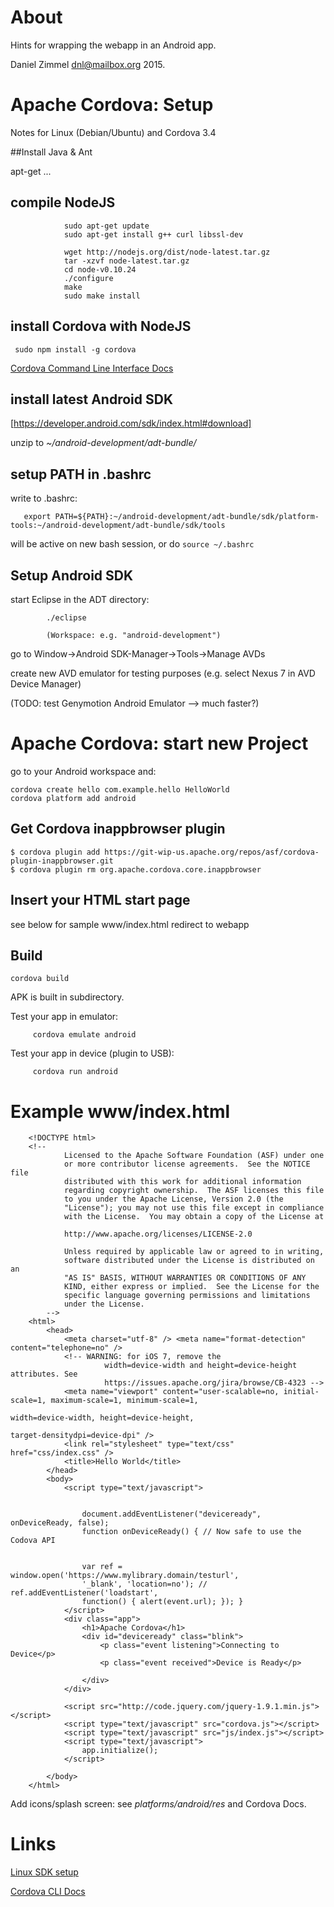 # About

Hints for wrapping the webapp in an Android app.

Daniel Zimmel <dnl@mailbox.org> 2015.

# Apache Cordova: Setup

Notes for Linux (Debian/Ubuntu) and Cordova 3.4

##Install Java & Ant

apt-get ...

## compile NodeJS

				sudo apt-get update
				sudo apt-get install g++ curl libssl-dev

				wget http://nodejs.org/dist/node-latest.tar.gz
 				tar -xzvf node-latest.tar.gz
 				cd node-v0.10.24
				./configure
 				make
 				sudo make install

## install Cordova with NodeJS

	 sudo npm install -g cordova

[Cordova Command Line Interface Docs](http://cordova.apache.org/docs/en/3.4.0/guide_cli_index.md.html#The%20Command-Line%20Interface)

## install latest Android SDK

[https://developer.android.com/sdk/index.html#download]

unzip to *~/android-development/adt-bundle/*

## setup PATH in .bashrc

write to .bashrc:
	 
	   export PATH=${PATH}:~/android-development/adt-bundle/sdk/platform-tools:~/android-development/adt-bundle/sdk/tools


will be active on new bash session, or do ``source ~/.bashrc``

## Setup Android SDK

start Eclipse in the ADT directory:

			./eclipse

			(Workspace: e.g. "android-development")

go to Window->Android SDK-Manager->Tools->Manage AVDs

create new AVD emulator for testing purposes (e.g. select Nexus 7 in AVD Device Manager)

(TODO: test Genymotion Android Emulator --> much faster?)

# Apache Cordova: start new Project

go to your Android workspace and:

	cordova create hello com.example.hello HelloWorld	
	cordova platform add android

## Get Cordova inappbrowser plugin
	
	$ cordova plugin add https://git-wip-us.apache.org/repos/asf/cordova-plugin-inappbrowser.git
	$ cordova plugin rm org.apache.cordova.core.inappbrowser

## Insert your HTML start page

see below for sample www/index.html redirect to webapp

## Build 

	cordova build 

APK is built in subdirectory.

Test your app in emulator:

		 cordova emulate android

Test your app in device (plugin to USB):

		 cordova run android

# Example www/index.html


		<!DOCTYPE html>
		<!--
				Licensed to the Apache Software Foundation (ASF) under one
				or more contributor license agreements.  See the NOTICE file
				distributed with this work for additional information
				regarding copyright ownership.  The ASF licenses this file
				to you under the Apache License, Version 2.0 (the
				"License"); you may not use this file except in compliance
				with the License.  You may obtain a copy of the License at
				
				http://www.apache.org/licenses/LICENSE-2.0
				
				Unless required by applicable law or agreed to in writing,
				software distributed under the License is distributed on an
				"AS IS" BASIS, WITHOUT WARRANTIES OR CONDITIONS OF ANY
				KIND, either express or implied.  See the License for the
				specific language governing permissions and limitations
				under the License.
			-->
		<html>
			<head>
				<meta charset="utf-8" /> <meta name="format-detection" content="telephone=no" /> 
				<!-- WARNING: for iOS 7, remove the
						 width=device-width and height=device-height attributes. See
						 https://issues.apache.org/jira/browse/CB-4323 -->
				<meta name="viewport" content="user-scalable=no, initial-scale=1, maximum-scale=1, minimum-scale=1,
																			 width=device-width, height=device-height,
																			 target-densitydpi=device-dpi" /> 
				<link rel="stylesheet" type="text/css" href="css/index.css" />
				<title>Hello World</title>
			</head>
			<body>
				<script type="text/javascript">


					document.addEventListener("deviceready", onDeviceReady, false);
					function onDeviceReady() { // Now safe to use the Codova API


					var ref = window.open('https://www.mylibrary.domain/testurl',
					'_blank', 'location=no'); // ref.addEventListener('loadstart',
					function() { alert(event.url); }); }
				</script>
				<div class="app">
					<h1>Apache Cordova</h1>
					<div id="deviceready" class="blink">
						<p class="event listening">Connecting to Device</p>
						<p class="event received">Device is Ready</p>

					</div>
				</div>

				<script src="http://code.jquery.com/jquery-1.9.1.min.js"></script>
				<script type="text/javascript" src="cordova.js"></script>
				<script type="text/javascript" src="js/index.js"></script>
				<script type="text/javascript">
					app.initialize();
				</script>

			</body>
		</html>



Add icons/splash screen:
see *platforms/android/res* and Cordova Docs.

# Links

[Linux SDK setup](http://wiki.ubuntuusers.de/Android_SDK)

[Cordova CLI Docs](http://cordova.apache.org/docs/en/3.4.0/guide_cli_index.md.html)

